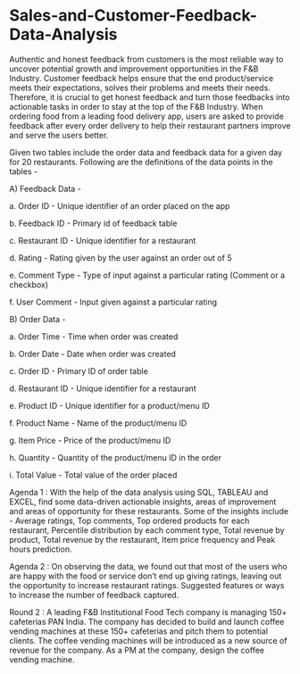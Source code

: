 # Sales-and-Customer-Feedback-Data-Analysis

Authentic and honest feedback from customers is the most reliable way to uncover potential growth and improvement opportunities in the F&B Industry. Customer feedback helps ensure that the end product/service meets their expectations, solves their problems and meets their needs. Therefore, it is crucial to get honest feedback and turn those feedbacks into actionable tasks in order to stay at the top of the F&B Industry. When ordering food from a leading food delivery app, users are asked to provide feedback after every order delivery to help their restaurant partners improve and serve the users better.

Given two tables include the order data and feedback data for a given day for 20 restaurants. Following are the definitions of the data points in the tables -

A) Feedback Data -

a. Order ID - Unique identifier of an order placed on the app

b. Feedback ID - Primary id of feedback table

c. Restaurant ID - Unique identifier for a restaurant

d. Rating - Rating given by the user against an order out of 5

e. Comment Type - Type of input against a particular rating (Comment or a checkbox)

f. User Comment - Input given against a particular rating

B) Order Data -

a. Order Time - Time when order was created

b. Order Date - Date when order was created

c. Order ID - Primary ID of order table

d. Restaurant ID - Unique identifier for a restaurant

e. Product ID - Unique identifier for a product/menu ID

f. Product Name - Name of the product/menu ID

g. Item Price - Price of the product/menu ID

h. Quantity - Quantity of the product/menu ID in the order

i. Total Value - Total value of the order placed

Agenda 1 : With the help of the data analysis using SQL, TABLEAU and EXCEL, find some data-driven actionable insights, areas of improvement and areas of opportunity for these restaurants. Some of the insights include - Average ratings, Top comments, Top ordered products for each restaurant, Percentile distribution by each comment type, Total revenue by product, Total revenue by the restaurant, Item price frequency and Peak hours prediction.

Agenda 2 : On observing the data, we found out that most of the users who are happy with the food or service don’t end up giving ratings, leaving out the opportunity to increase restaurant ratings. Suggested features or ways to increase the number of feedback captured.

Round 2 : A leading F&B Institutional Food Tech company is managing 150+ cafeterias PAN India. The company has decided to build and launch coffee vending machines at these 150+ cafeterias and pitch them to potential clients. The coffee vending machines will be introduced as a new source of revenue for the company. As a PM at the company, design the coffee vending machine.
